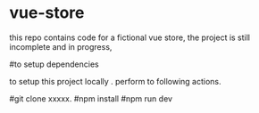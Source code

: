 # vue-store

this repo contains code for a fictional vue store, the project is still incomplete and in progress, 

#to setup dependencies
 
 to setup this project locally . perform to following actions.
 
 #git clone xxxxx.
 #npm install 
 #npm run dev 
